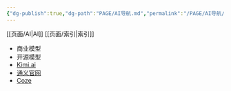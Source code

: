 ```yaml
---
{"dg-publish":true,"dg-path":"PAGE/AI导航.md","permalink":"/PAGE/AI导航/","noteIcon":"1","created":"2024-03-01T11:50:01.216+08:00"}
---
```


[[页面/AI\|AI]] [[页面/索引\|索引]]

- 商业模型
- 开源模型
- [Kimi.ai](https://kimi.moonshot.cn/)
- [通义官网](https://tongyi.aliyun.com/)
- [Coze](https://www.coze.cn/)